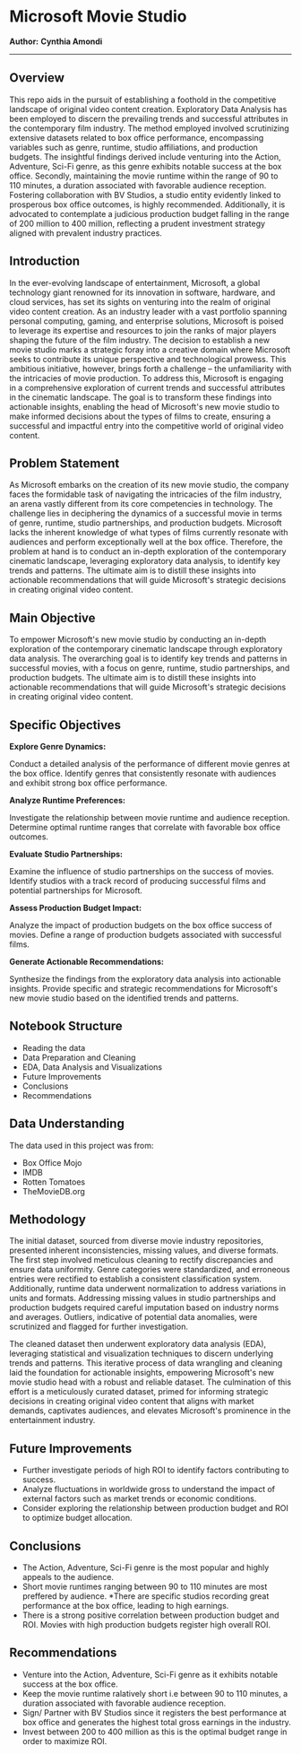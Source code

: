 # Microsoft Movie Studio

**Author:** **Cynthia Amondi** 
***
## Overview

 This repo aids in the pursuit of establishing a foothold in the competitive landscape of original video content creation. Exploratory Data Analysis has been employed to discern the prevailing trends and successful attributes in the contemporary film industry. The method employed involved scrutinizing extensive datasets related to box office performance, encompassing variables such as genre, runtime, studio affiliations, and production budgets. The insightful findings derived include venturing into the Action, Adventure, Sci-Fi genre, as this genre exhibits notable success at the box office. Secondly, maintaining the movie runtime within the range of 90 to 110 minutes, a duration associated with favorable audience reception. Fostering collaboration with BV Studios, a studio entity evidently linked to prosperous box office outcomes, is highly recommended. Additionally, it is advocated to contemplate a judicious production budget falling in the range of 200 million to 400 million, reflecting a prudent investment strategy aligned with prevalent industry practices.

## Introduction
 In the ever-evolving landscape of entertainment, Microsoft, a global technology giant renowned for its innovation in software, hardware, and cloud services, has set its sights on venturing into the realm of original video content creation. As an industry leader with a vast portfolio spanning personal computing, gaming, and enterprise solutions, Microsoft is poised to leverage its expertise and resources to join the ranks of major players shaping the future of the film industry. The decision to establish a new movie studio marks a strategic foray into a creative domain where Microsoft seeks to contribute its unique perspective and technological prowess. This ambitious initiative, however, brings forth a challenge – the unfamiliarity with the intricacies of movie production. To address this, Microsoft is engaging in a comprehensive exploration of current trends and successful attributes in the cinematic landscape. The goal is to transform these findings into actionable insights, enabling the head of Microsoft's new movie studio to make informed decisions about the types of films to create, ensuring a successful and impactful entry into the competitive world of original video content.

## Problem Statement
 As Microsoft embarks on the creation of its new movie studio, the company faces the formidable task of navigating the intricacies of the film industry, an arena vastly different from its core competencies in technology. The challenge lies in deciphering the dynamics of a successful movie in terms of genre, runtime, studio partnerships, and production budgets. Microsoft lacks the inherent knowledge of what types of films currently resonate with audiences and perform exceptionally well at the box office. Therefore, the problem at hand is to conduct an in-depth exploration of the contemporary cinematic landscape, leveraging exploratory data analysis, to identify key trends and patterns. The ultimate aim is to distill these insights into actionable recommendations that will guide Microsoft's strategic decisions in creating original video content.

## Main Objective
 To empower Microsoft's new movie studio by conducting an in-depth exploration of the contemporary cinematic landscape through exploratory data analysis. The overarching goal is to identify key trends and patterns in successful movies, with a focus on genre, runtime, studio partnerships, and production budgets. The ultimate aim is to distill these insights into actionable recommendations that will guide Microsoft's strategic decisions in creating original video content.

## Specific Objectives

**Explore Genre Dynamics:**

 Conduct a detailed analysis of the performance of different movie genres at the box office.
 Identify genres that consistently resonate with audiences and exhibit strong box office performance.

**Analyze Runtime Preferences:**

 Investigate the relationship between movie runtime and audience reception.
 Determine optimal runtime ranges that correlate with favorable box office outcomes.

**Evaluate Studio Partnerships:**

 Examine the influence of studio partnerships on the success of movies.
 Identify studios with a track record of producing successful films and potential partnerships for Microsoft.

**Assess Production Budget Impact:**

 Analyze the impact of production budgets on the box office success of movies.
 Define a range of production budgets associated with successful films.

**Generate Actionable Recommendations:**

 Synthesize the findings from the exploratory data analysis into actionable insights.
 Provide specific and strategic recommendations for Microsoft's new movie studio based on the identified trends and patterns.

## Notebook Structure

 * Reading the data
 * Data Preparation and Cleaning
 * EDA, Data Analysis and Visualizations
 * Future Improvements
 * Conclusions
 * Recommendations

## Data Understanding

 The data used in this project was from:
 * Box Office Mojo
 * IMDB
 * Rotten Tomatoes
 * TheMovieDB.org


## Methodology

 The initial dataset, sourced from diverse movie industry repositories, presented inherent inconsistencies, missing values, and diverse formats. The first step involved meticulous cleaning to rectify discrepancies and ensure data uniformity. Genre categories were standardized, and erroneous entries were rectified to establish a consistent classification system. Additionally, runtime data underwent normalization to address variations in units and formats. Addressing missing values in studio partnerships and production budgets required careful imputation based on industry norms and averages. Outliers, indicative of potential data anomalies, were scrutinized and flagged for further investigation. 

 The cleaned dataset then underwent exploratory data analysis (EDA), leveraging statistical and visualization techniques to discern underlying trends and patterns. This iterative process of data wrangling and cleaning laid the foundation for actionable insights, empowering Microsoft's new movie studio head with a robust and reliable dataset. The culmination of this effort is a meticulously curated dataset, primed for informing strategic decisions in creating original video content that aligns with market demands, captivates audiences, and elevates Microsoft's prominence in the entertainment industry.

## Future Improvements

 * Further investigate periods of high ROI to identify factors contributing to success.
 * Analyze fluctuations in worldwide gross to understand the impact of external factors such as market trends or economic conditions.
 * Consider exploring the relationship between production budget and ROI to optimize budget allocation.

## Conclusions

 * The Action, Adventure, Sci-Fi genre is the most popular and highly appeals to the audience.
 * Short movie runtimes ranging between 90 to 110 minutes are most preffered by audience.
 *There are specific studios recording great performance at the box office, leading to high earnings.
 * There is a strong positive correlation between production budget and ROI. Movies with high production budgets register high overall ROI.

## Recommendations

 * Venture into the Action, Adventure, Sci-Fi genre as it exhibits notable success at the box office.
 * Keep the movie runtime ralatively short i.e between 90 to 110 minutes, a duration associated with favorable audience reception.
 * Sign/ Partner with BV Studios since it registers the best performance at box office and generates the highest total gross earnings in the industry.
 * Invest between 200 to 400 million as this is the optimal budget range in order to maximize ROI. 










